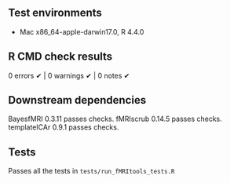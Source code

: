 ## Test environments

* Mac x86_64-apple-darwin17.0, R 4.4.0

## R CMD check results

0 errors ✔ | 0 warnings ✔ | 0 notes ✔

## Downstream dependencies

BayesfMRI 0.3.11 passes checks.
fMRIscrub 0.14.5 passes checks.
templateICAr 0.9.1 passes checks.

## Tests

Passes all the tests in `tests/run_fMRItools_tests.R`
